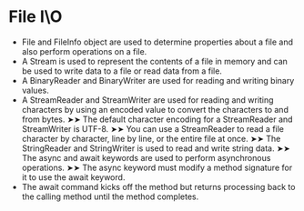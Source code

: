 # File I\O
- File and FileInfo object are used to determine properties about a file and also perform operations on a file.
- A Stream is used to represent the contents of a file in memory and can be used to write data to a file or read data from a file.
- A BinaryReader and BinaryWriter are used for reading and writing binary values.
- A StreamReader and StreamWriter are used for reading and writing characters by using an encoded value to convert the characters to and from bytes. ➤➤ The default character encoding for a StreamReader and StreamWriter is UTF-8. ➤➤ You can use a StreamReader to read a file character by character, line by line, or the entire file at once. ➤➤ The StringReader and StringWriter is used to read and write string data. ➤➤ The async and await keywords are used to perform asynchronous operations. ➤➤ The async keyword must modify a method signature for it to use the await keyword.
- The await command kicks off the method but returns processing back to the calling method until the method completes. 
